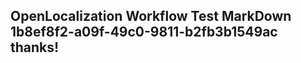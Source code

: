 <properties
ms.topic="hero-topic"
ms.test1="hero-topic"
ms.test2="test"/>

## OpenLocalization Workflow Test MarkDown 1b8ef8f2-a09f-49c0-9811-b2fb3b1549ac thanks!
